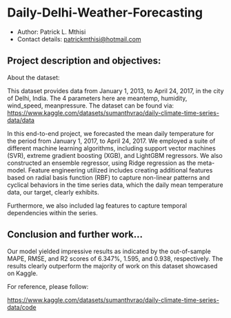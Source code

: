# Daily-Delhi-Weather-Forecasting
- Author: Patrick L. Mthisi
- Contact details: patrickmthisi@hotmail.com

## Project description and objectives:

About the dataset:

This dataset provides data from January 1, 2013, to April 24, 2017, in the city of Delhi, India. The 4 parameters here are
meantemp, humidity, wind_speed, meanpressure. The dataset can be found via: https://www.kaggle.com/datasets/sumanthvrao/daily-climate-time-series-data/data

In this end-to-end project, we forecasted the mean daily temperature for the period from January 1, 2017, to April 24, 2017. We employed a suite of different machine learning algorithms, including support vector machines (SVR), extreme gradient boosting (XGB), and LightGBM regressors. We also constructed an ensemble regressor, using Ridge regression as the meta-model. Feature engineering utilized includes creating additional features based on radial basis function (RBF) to capture non-linear patterns and cyclical behaviors in the time series data, which the daily mean temperature data, our target, clearly exhibits. 


Furthermore, we also included lag features to capture temporal dependencies within the series. 

## Conclusion and further work...

Our model yielded impressive results as indicated by the out-of-sample MAPE, RMSE, and R2 scores of 6.347%, 1.595, and 0.938, respectively. The results clearly outperform the majority of work on this dataset showcased on Kaggle.

For reference, please follow: 

https://www.kaggle.com/datasets/sumanthvrao/daily-climate-time-series-data/code
